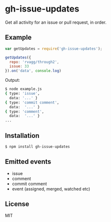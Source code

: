 
# gh-issue-updates

  Get all activity for an issue or pull request, in order.

## Example

```js
var getUpdates = require('gh-issue-updates');

getUpdates({
  repo: 'rvagg/through2',
  issue: 33
}).on('data', console.log)
```

  Output:

```bash
$ node example.js
{ type: 'issue',
  data: '...' }
{ type: 'commit comment',
  data:  '...' }
{ type: 'comment',
  data:  '...' }
...
```

## Installation

```bash
$ npm install gh-issue-updates
```

## Emitted events

  - issue
  - comment
  - commit comment
  - event (assigned, merged, watched etc)

## License

  MIT


